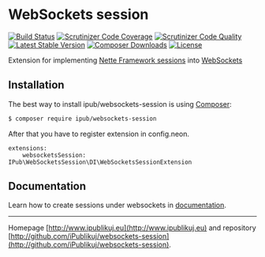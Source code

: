 # WebSockets session

[![Build Status](https://img.shields.io/travis/iPublikuj/websockets-session.svg?style=flat-square)](https://travis-ci.org/iPublikuj/websockets-session)
[![Scrutinizer Code Coverage](https://img.shields.io/scrutinizer/coverage/g/iPublikuj/websockets-session.svg?style=flat-square)](https://scrutinizer-ci.com/g/iPublikuj/websockets-session/?branch=master)
[![Scrutinizer Code Quality](https://img.shields.io/scrutinizer/g/iPublikuj/websockets-session.svg?style=flat-square)](https://scrutinizer-ci.com/g/iPublikuj/websockets-session/?branch=master)
[![Latest Stable Version](https://img.shields.io/packagist/v/ipub/websockets-session.svg?style=flat-square)](https://packagist.org/packages/ipub/websockets-session)
[![Composer Downloads](https://img.shields.io/packagist/dt/ipub/websockets-session.svg?style=flat-square)](https://packagist.org/packages/ipub/websockets-session)
[![License](https://img.shields.io/packagist/l/ipub/websockets-session.svg?style=flat-square)](https://packagist.org/packages/ipub/websockets-session)

Extension for implementing [Nette Framework sessions](http://nette.org/) into [WebSockets](http://socketo.me/) 

## Installation

The best way to install ipub/websockets-session is using  [Composer](http://getcomposer.org/):

```sh
$ composer require ipub/websockets-session
```

After that you have to register extension in config.neon.

```neon
extensions:
	websocketsSession: IPub\WebSocketsSession\DI\WebSocketsSessionExtension
```

## Documentation

Learn how to create sessions under websockets in [documentation](https://github.com/iPublikuj/websockets-session/blob/master/docs/en/index.md).

***
Homepage [http://www.ipublikuj.eu](http://www.ipublikuj.eu) and repository [http://github.com/iPublikuj/websockets-session](http://github.com/iPublikuj/websockets-session).
